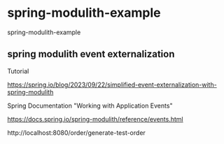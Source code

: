 # spring-modulith-example
spring-modulith-example

## spring modulith event externalization

Tutorial

https://spring.io/blog/2023/09/22/simplified-event-externalization-with-spring-modulith

Spring Documentation "Working with Application Events"

https://docs.spring.io/spring-modulith/reference/events.html


http://localhost:8080/order/generate-test-order